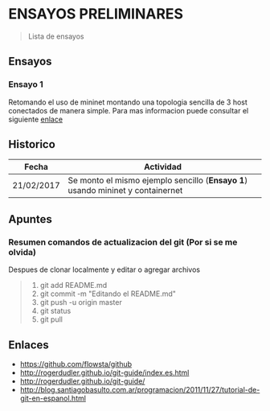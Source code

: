 # ENSAYOS PRELIMINARES

> Lista de ensayos 

## Ensayos

### Ensayo 1
Retomando el uso de mininet montando una topologia sencilla de 3 host conectados de manera simple. Para mas informacion puede consultar el siguiente [enlace](https://github.com/tigarto/2018-1/tree/master/ensayo1/)

## Historico

| Fecha  | Actividad |
| ------------- | ------------- |
| 21/02/2017  | Se monto el mismo ejemplo sencillo (**Ensayo 1**) usando mininet y containernet  |

## Apuntes

### Resumen comandos de actualizacion del git (Por si se me olvida)
Despues de clonar localmente y editar o agregar archivos

> 1. git add README.md
> 2. git commit -m "Editando el README.md"
> 3. git push -u origin master
> 4. git status
> 5. git pull

## Enlaces
* https://github.com/flowsta/github
* http://rogerdudler.github.io/git-guide/index.es.html
* http://rogerdudler.github.io/git-guide/
* http://blog.santiagobasulto.com.ar/programacion/2011/11/27/tutorial-de-git-en-espanol.html


